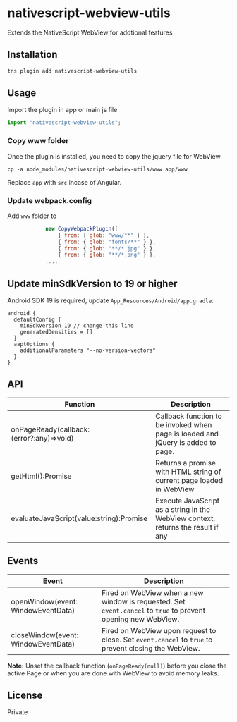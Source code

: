 # nativescript-webview-utils

Extends the NativeScript WebView for addtional features

## Installation

```javascript
tns plugin add nativescript-webview-utils
```

## Usage

Import the plugin in app or main js file

```javascript
import "nativescript-webview-utils";
```

### Copy www folder

Once the plugin is installed, you need to copy the jquery file for WebView

```
cp -a node_modules/nativescript-webview-utils/www app/www
```

Replace `app` with `src` incase of Angular.

### Update webpack.config

Add `www` folder to

```javascript
            new CopyWebpackPlugin([
                { from: { glob: "www/**" } },
                { from: { glob: "fonts/**" } },
                { from: { glob: "**/*.jpg" } },
                { from: { glob: "**/*.png" } },
            ....
```

## Update minSdkVersion to 19 or higher

Android SDK 19 is required, update `App_Resources/Android/app.gradle`:

```
android {
  defaultConfig {
    minSdkVersion 19 // change this line
    generatedDensities = []
  }
  aaptOptions {
    additionalParameters "--no-version-vectors"
  }
}
```

## API

| Function                                  | Description                                                                      |
| ----------------------------------------- | -------------------------------------------------------------------------------- |
| onPageReady(callback: (error?:any)=>void) | Callback function to be invoked when page is loaded and jQuery is added to page. |
| getHtml():Promise                         | Returns a promise with HTML string of current page loaded in WebView             |
| evaluateJavaScript(value:string):Promise  | Execute JavaScript as a string in the WebView context, returns the result if any |

## Events

| Event                               | Description                                                                                                   |
| ----------------------------------- | ------------------------------------------------------------------------------------------------------------- |
| openWindow(event: WindowEventData)  | Fired on WebView when a new window is requested. Set `event.cancel` to `true` to prevent opening new WebView. |
| closeWindow(event: WindowEventData) | Fired on WebView upon request to close. Set `event.cancel` to `true` to prevent closing the WebView.          |

**Note:** Unset the callback function (`onPageReady(null)`) before you close the active Page or when you are done with WebView to avoid memory leaks.

## License

Private
